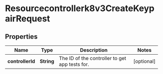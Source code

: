 

# Resourcecontrollerk8v3CreateKeypairRequest


## Properties

| Name | Type | Description | Notes |
|------------ | ------------- | ------------- | -------------|
|**controllerId** | **String** | The ID of the controller to get app tests for. |  [optional] |



